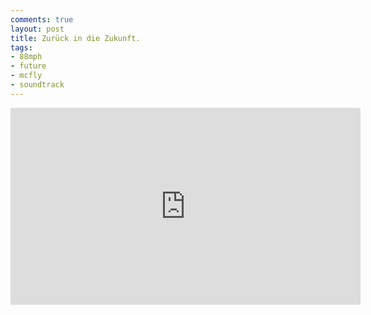 ```yaml
---
comments: true
layout: post
title: Zurück in die Zukunft.
tags:
- 88mph
- future
- mcfly
- soundtrack
---
```


<iframe width="560" height="315" src="http://www.youtube.com/embed/4DjgM7DKB_E" frameborder="0"> </iframe>